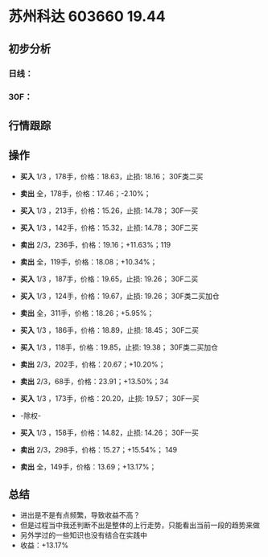 # 苏州科达 603660 19.44
## 初步分析
### 日线：
  
### 30F：
  
## 行情跟踪
  
## 操作
  - **买入** 1/3 ，178手，价格：18.63，止损: 18.16； 30F类二买
  - **卖出** 全，178手，价格：17.46；-2.10%；

  - **买入** 1/3 ，213手，价格：15.26，止损: 14.78； 30F一买
  - **买入** 1/3 ，142手，价格：15.32，止损: 14.78； 30F二买
  - **卖出** 2/3，236手，价格：19.16；+11.63%；119
  - **卖出** 全，119手，价格：18.08；+10.34%；

  - **买入** 1/3 ，187手，价格：19.65，止损: 19.26； 30F二买
  - **买入** 1/3 ，124手，价格：19.67，止损: 19.26； 30F类二买加仓
  - **卖出** 全，311手，价格：18.26；+5.95%；

  - **买入** 1/3 ，186手，价格：18.89，止损: 18.45； 30F二买
  - **买入** 1/3 ，118手，价格：19.85，止损: 19.38； 30F类二买加仓
  - **卖出** 2/3，202手，价格：20.67；+10.20%；
  - **卖出** 2/3，68手，价格：23.91；+13.50%；34

  - **买入** 1/3 ，173手，价格：20.20，止损: 19.57； 30F一买
  - -除权-
  - **买入** 1/3 ，158手，价格：14.82，止损: 14.26； 30F一买
  - **卖出** 2/3，298手，价格：15.27；+15.54%； 149
  - **卖出** 全，149手，价格：13.69；+13.17%； 

## 总结
  - 进出是不是有点频繁，导致收益不高？
  - 但是过程当中我还判断不出是整体的上行走势，只能看出当前一段的趋势来做
  - 另外学过的一些知识也没有结合在实践中
  - 收益：+13.17%